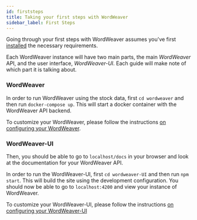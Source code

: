 ```yaml
---
id: firststeps
title: Taking your first steps with WordWeaver
sidebar_label: First Steps
---
```


Going through your first steps with WordWeaver assumes you've first [installed](installation.md) the necessary requirements.

Each WordWeaver instance will have two main parts, the main _WordWeaver_ API, and the user interface, _WordWeaver-UI_. Each guide will make note of which part it is talking about.

### WordWeaver

In order to run WordWeaver using the stock data, first `cd wordweaver` and then run `docker-compose up`. This will start a docker container with the WordWeaver API backend.

To customize your WordWeaver, please follow the instructions [on configuring your WordWeaver](ww-customization.md).

### WordWeaver-UI

Then, you should be able to go to `localhost/docs` in your browser and look at the documentation for your WordWeaver API.

In order to run the WordWeaver-UI, first `cd wordweaver-UI` and then run `npm start`. This will build the site using the development configuration. You should now be able to go to `localhost:4200` and view your instance of WordWeaver.

To customize your WordWeaver-UI, please follow the instructions [on configuring your WordWeaver-UI](ww-ui-customization.md)